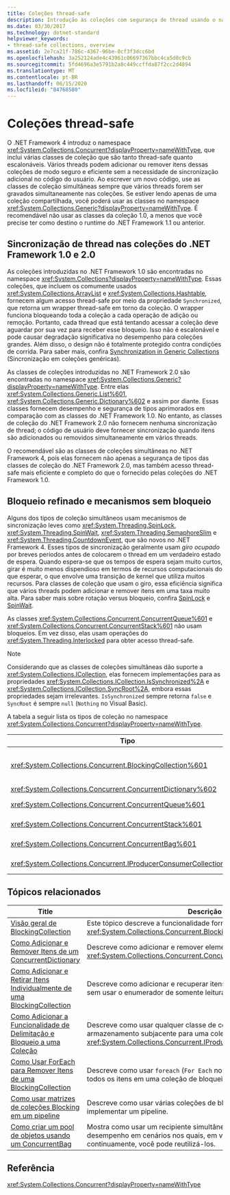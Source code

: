 ```yaml
---
title: Coleções thread-safe
description: Introdução às coleções com segurança de thread usando o namespace System. Collections. decurrent no .NET, que inclui classes de coleção com segurança de threads e escalonáveis.
ms.date: 03/30/2017
ms.technology: dotnet-standard
helpviewer_keywords:
- thread-safe collections, overview
ms.assetid: 2e7ca21f-786c-4367-96be-0cf3f3dcc6bd
ms.openlocfilehash: 3a252124ade4c43961c06697367bbc4ca5d0c9cb
ms.sourcegitcommit: 5fd4696a3e5791b2a8c449ccffda87f2cc2d4894
ms.translationtype: MT
ms.contentlocale: pt-BR
ms.lasthandoff: 06/15/2020
ms.locfileid: "84768580"
---
```

# <a name="thread-safe-collections"></a>Coleções thread-safe
O .NET Framework 4 introduz o namespace <xref:System.Collections.Concurrent?displayProperty=nameWithType>, que inclui várias classes de coleção que são tanto thread-safe quanto escalonáveis. Vários threads podem adicionar ou remover itens dessas coleções de modo seguro e eficiente sem a necessidade de sincronização adicional no código do usuário. Ao escrever um novo código, use as classes de coleção simultâneas sempre que vários threads forem ser gravados simultaneamente nas coleções. Se estiver lendo apenas de uma coleção compartilhada, você poderá usar as classes no namespace <xref:System.Collections.Generic?displayProperty=nameWithType>. É recomendável não usar as classes da coleção 1.0, a menos que você precise ter como destino o runtime do .NET Framework 1.1 ou anterior.  
  
## <a name="thread-synchronization-in-the-net-framework-10-and-20-collections"></a>Sincronização de thread nas coleções do .NET Framework 1.0 e 2.0  
 As coleções introduzidas no .NET Framework 1.0 são encontradas no namespace <xref:System.Collections?displayProperty=nameWithType>. Essas coleções, que incluem os comumente usados <xref:System.Collections.ArrayList> e <xref:System.Collections.Hashtable>, fornecem algum acesso thread-safe por meio da propriedade `Synchronized`, que retorna um wrapper thread-safe em torno da coleção. O wrapper funciona bloqueando toda a coleção a cada operação de adição ou remoção. Portanto, cada thread que está tentando acessar a coleção deve aguardar por sua vez para receber esse bloqueio. Isso não é escalonável e pode causar degradação significativa no desempenho para coleções grandes. Além disso, o design não é totalmente protegido contra condições de corrida. Para saber mais, confira [Synchronization in Generic Collections](https://docs.microsoft.com/archive/blogs/bclteam/synchronization-in-generic-collections-brian-grunkemeyer) (Sincronização em coleções genéricas).  
  
 As classes de coleções introduzidas no .NET Framework 2.0 são encontradas no namespace <xref:System.Collections.Generic?displayProperty=nameWithType>. Entre elas <xref:System.Collections.Generic.List%601>, <xref:System.Collections.Generic.Dictionary%602> e assim por diante. Essas classes fornecem desempenho e segurança de tipos aprimorados em comparação com as classes do .NET Framework 1.0. No entanto, as classes de coleção do .NET Framework 2.0 não fornecem nenhuma sincronização de thread; o código de usuário deve fornecer sincronização quando itens são adicionados ou removidos simultaneamente em vários threads.  
  
 O recomendável são as classes de coleções simultâneas no .NET Framework 4, pois elas fornecem não apenas a segurança de tipos das classes de coleção do .NET Framework 2.0, mas também acesso thread-safe mais eficiente e completo do que o fornecido pelas coleções do .NET Framework 1.0.  
  
## <a name="fine-grained-locking-and-lock-free-mechanisms"></a>Bloqueio refinado e mecanismos sem bloqueio  
 Alguns dos tipos de coleção simultâneos usam mecanismos de sincronização leves como <xref:System.Threading.SpinLock>, <xref:System.Threading.SpinWait>, <xref:System.Threading.SemaphoreSlim> e <xref:System.Threading.CountdownEvent>, que são novos no .NET Framework 4. Esses tipos de sincronização geralmente usam *giro ocupado* por breves períodos antes de colocarem o thread em um verdadeiro estado de espera. Quando espera-se que os tempos de espera sejam muito curtos, girar é muito menos dispendioso em termos de recursos computacionais do que esperar, o que envolve uma transição de kernel que utiliza muitos recursos. Para classes de coleção que usam o giro, essa eficiência significa que vários threads podem adicionar e remover itens em uma taxa muito alta. Para saber mais sobre rotação versus bloqueio, confira [SpinLock](../../threading/spinlock.md) e [SpinWait](../../threading/spinwait.md).  
  
 As classes <xref:System.Collections.Concurrent.ConcurrentQueue%601> e <xref:System.Collections.Concurrent.ConcurrentStack%601> não usam bloqueios. Em vez disso, elas usam operações do <xref:System.Threading.Interlocked> para obter acesso thread-safe.  
  
> [!NOTE]
> Considerando que as classes de coleções simultâneas dão suporte a <xref:System.Collections.ICollection>, elas fornecem implementações para as propriedades <xref:System.Collections.ICollection.IsSynchronized%2A> e <xref:System.Collections.ICollection.SyncRoot%2A>, embora essas propriedades sejam irrelevantes. `IsSynchronized` sempre retorna `false` e `SyncRoot` é sempre `null` (`Nothing` no Visual Basic).  
  
 A tabela a seguir lista os tipos de coleção no namespace <xref:System.Collections.Concurrent?displayProperty=nameWithType>.  
  
|Tipo|Description|  
|----------|-----------------|  
|<xref:System.Collections.Concurrent.BlockingCollection%601>|Fornece funcionalidade de delimitação e bloqueio de qualquer tipo que implemente <xref:System.Collections.Concurrent.IProducerConsumerCollection%601>. Para obter mais informações, veja [Visão geral de BlockingCollection](blockingcollection-overview.md).|  
|<xref:System.Collections.Concurrent.ConcurrentDictionary%602>|Implementação thread-safe de um dicionário de pares chave-valor.|  
|<xref:System.Collections.Concurrent.ConcurrentQueue%601>|Implementação thread-safe de uma fila PEPS (primeiro a entrar, primeiro a sair).|  
|<xref:System.Collections.Concurrent.ConcurrentStack%601>|Implementação thread-safe de uma fila LIFO (último a entrar, primeiro a sair).|  
|<xref:System.Collections.Concurrent.ConcurrentBag%601>|Implementação thread-safe de uma coleção não ordenada de elementos.|  
|<xref:System.Collections.Concurrent.IProducerConsumerCollection%601>|A interface que um tipo deve implementar para uso em um `BlockingCollection`.|  
  
## <a name="related-topics"></a>Tópicos relacionados  
  
|Title|Descrição|  
|-----------|-----------------|  
|[Visão geral de BlockingCollection](blockingcollection-overview.md)|Este tópico descreve a funcionalidade fornecida pelo tipo <xref:System.Collections.Concurrent.BlockingCollection%601>.|  
|[Como Adicionar e Remover Itens de um ConcurrentDictionary](how-to-add-and-remove-items.md)|Descreve como adicionar e remover elementos de um <xref:System.Collections.Concurrent.ConcurrentDictionary%602>|  
|[Como Adicionar e Retirar Itens Individualmente de uma BlockingCollection](how-to-add-and-take-items.md)|Descreve como adicionar e recuperar itens de uma coleta de bloqueio sem usar o enumerador de somente leitura.|  
|[Como Adicionar a Funcionalidade de Delimitação e Bloqueio a uma Coleção](how-to-add-bounding-and-blocking.md)|Descreve como usar qualquer classe de coleção como o mecanismo de armazenamento subjacente para uma coleção <xref:System.Collections.Concurrent.IProducerConsumerCollection%601>.|  
|[Como Usar ForEach para Remover Itens de uma BlockingCollection](how-to-use-foreach-to-remove.md)|Descreve como usar `foreach` (`For Each` no Visual Basic) para remover todos os itens em uma coleção de bloqueios.|  
|[Como usar matrizes de coleções Blocking em um pipeline](how-to-use-arrays-of-blockingcollections.md)|Descreve como usar várias coleções de bloqueio ao mesmo tempo para implementar um pipeline.|  
|[Como criar um pool de objetos usando um ConcurrentBag](how-to-create-an-object-pool.md)|Mostra como usar um recipiente simultâneo para melhorar o desempenho em cenários nos quais, em vez de criar novos objetos continuamente, você pode reutilizá-los.|  
  
## <a name="reference"></a>Referência  
 <xref:System.Collections.Concurrent?displayProperty=nameWithType>
